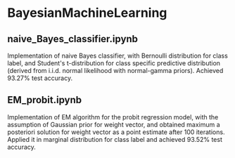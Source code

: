 # BayesianMachineLearning


## naive_Bayes_classifier.ipynb
Implementation of naive Bayes classifier, with Bernoulli distribution for class label, and Student's t-distribution for class specific predictive distribution (derived from i.i.d. normal likelihood with normal-gamma priors). Achieved 93.27% test accuracy.

## EM_probit.ipynb
Implementation of EM algorithm for the probit regression model, with the assumption of Gaussian prior for weight vector, and obtained maximum a posteriori solution for weight vector as a point estimate after 100 iterations. Applied it in marginal distribution for class label and achieved 93.52% test accuracy.
